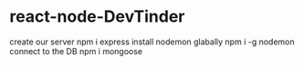 # react-node-DevTinder

create our server
    npm i express
install nodemon glabally
    npm i -g nodemon
connect to the DB
    npm i mongoose
